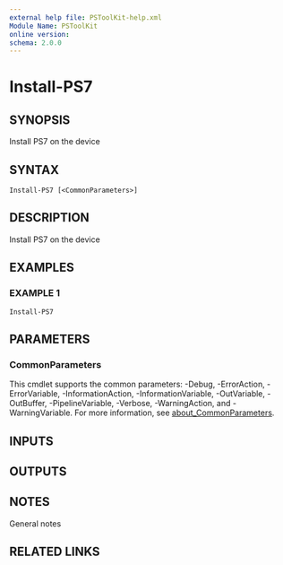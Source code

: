```yaml
---
external help file: PSToolKit-help.xml
Module Name: PSToolKit
online version:
schema: 2.0.0
---
```


# Install-PS7

## SYNOPSIS
Install PS7 on the device

## SYNTAX

```
Install-PS7 [<CommonParameters>]
```

## DESCRIPTION
Install PS7 on the device

## EXAMPLES

### EXAMPLE 1
```
Install-PS7
```

## PARAMETERS

### CommonParameters
This cmdlet supports the common parameters: -Debug, -ErrorAction, -ErrorVariable, -InformationAction, -InformationVariable, -OutVariable, -OutBuffer, -PipelineVariable, -Verbose, -WarningAction, and -WarningVariable. For more information, see [about_CommonParameters](http://go.microsoft.com/fwlink/?LinkID=113216).

## INPUTS

## OUTPUTS

## NOTES
General notes

## RELATED LINKS
